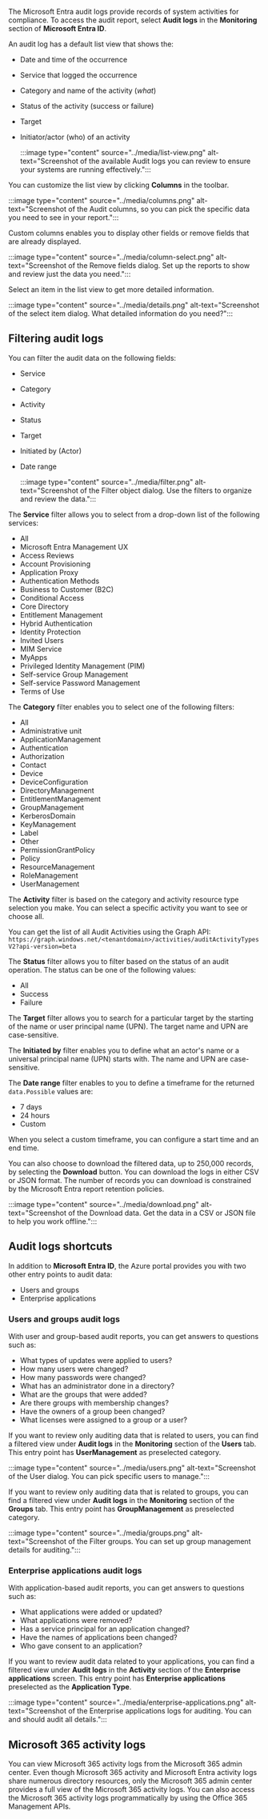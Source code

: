 The Microsoft Entra audit logs provide records of system activities for compliance. To access the audit report, select **Audit logs** in the **Monitoring** section of **Microsoft Entra ID**.

An audit log has a default list view that shows the:

 - Date and time of the occurrence
 - Service that logged the occurrence
 - Category and name of the activity (*what*)
 - Status of the activity (success or failure)
 - Target
 - Initiator/actor (who) of an activity
    
   :::image type="content" source="../media/list-view.png" alt-text="Screenshot of the available Audit logs you can review to ensure your systems are running effectively.":::

You can customize the list view by clicking **Columns** in the toolbar.

:::image type="content" source="../media/columns.png" alt-text="Screenshot of the Audit columns, so you can pick the specific data you need to see in your report.":::

Custom columns enables you to display other fields or remove fields that are already displayed.

:::image type="content" source="../media/column-select.png" alt-text="Screenshot of the Remove fields dialog. Set up the reports to show and review just the data you need.":::

Select an item in the list view to get more detailed information.

:::image type="content" source="../media/details.png" alt-text="Screenshot of the select item dialog. What detailed information do you need?":::

## Filtering audit logs

You can filter the audit data on the following fields:

 - Service
 - Category
 - Activity
 - Status
 - Target
 - Initiated by (Actor)
 - Date range
    
   :::image type="content" source="../media/filter.png" alt-text="Screenshot of the Filter object dialog.  Use the filters to organize and review the data.":::

The **Service** filter allows you to select from a drop-down list of the following services:

 - All
 - Microsoft Entra Management UX
 - Access Reviews
 - Account Provisioning
 - Application Proxy
 - Authentication Methods
 - Business to Customer (B2C)
 - Conditional Access
 - Core Directory
 - Entitlement Management
 - Hybrid Authentication
 - Identity Protection
 - Invited Users
 - MIM Service
 - MyApps
 - Privileged Identity Management (PIM)
 - Self-service Group Management
 - Self-service Password Management
 - Terms of Use

The **Category** filter enables you to select one of the following filters:

 - All
 - Administrative unit
 - ApplicationManagement
 - Authentication
 - Authorization
 - Contact
 - Device
 - DeviceConfiguration
 - DirectoryManagement
 - EntitlementManagement
 - GroupManagement
 - KerberosDomain
 - KeyManagement
 - Label
 - Other
 - PermissionGrantPolicy
 - Policy
 - ResourceManagement
 - RoleManagement
 - UserManagement

The **Activity** filter is based on the category and activity resource type selection you make. You can select a specific activity you want to see or choose all.

You can get the list of all Audit Activities using the Graph API: `https://graph.windows.net/<tenantdomain>/activities/auditActivityTypesV2?api-version=beta`

The **Status** filter allows you to filter based on the status of an audit operation. The status can be one of the following values:

 - All
 - Success
 - Failure

The **Target** filter allows you to search for a particular target by the starting of the name or user principal name (UPN). The target name and UPN are case-sensitive.

The **Initiated by** filter enables you to define what an actor's name or a universal principal name (UPN) starts with. The name and UPN are case-sensitive.

The **Date range** filter enables to you to define a timeframe for the returned `data.Possible` values are:

 - 7 days
 - 24 hours
 - Custom

When you select a custom timeframe, you can configure a start time and an end time.

You can also choose to download the filtered data, up to 250,000 records, by selecting the **Download** button. You can download the logs in either CSV or JSON format. The number of records you can download is constrained by the Microsoft Entra report retention policies.

:::image type="content" source="../media/download.png" alt-text="Screenshot of the Download data. Get the data in a CSV or JSON file to help you work offline.":::

## Audit logs shortcuts

In addition to **Microsoft Entra ID**, the Azure portal provides you with two other entry points to audit data:

 - Users and groups
 - Enterprise applications

### Users and groups audit logs

With user and group-based audit reports, you can get answers to questions such as:

 - What types of updates were applied to users?
 - How many users were changed?
 - How many passwords were changed?
 - What has an administrator done in a directory?
 - What are the groups that were added?
 - Are there groups with membership changes?
 - Have the owners of a group been changed?
 - What licenses were assigned to a group or a user?

If you want to review only auditing data that is related to users, you can find a filtered view under **Audit logs** in the **Monitoring** section of the **Users** tab. This entry point has **UserManagement** as preselected category.

:::image type="content" source="../media/users.png" alt-text="Screenshot of the User dialog.  You can pick specific users to manage.":::

If you want to review only auditing data that is related to groups, you can find a filtered view under **Audit logs** in the **Monitoring** section of the **Groups** tab. This entry point has **GroupManagement** as preselected category.

:::image type="content" source="../media/groups.png" alt-text="Screenshot of the Filter groups. You can set up group management details for auditing.":::

### Enterprise applications audit logs

With application-based audit reports, you can get answers to questions such as:

 - What applications were added or updated?
 - What applications were removed?
 - Has a service principal for an application changed?
 - Have the names of applications been changed?
 - Who gave consent to an application?

If you want to review audit data related to your applications, you can find a filtered view under **Audit logs** in the **Activity** section of the **Enterprise applications** screen. This entry point has **Enterprise applications** preselected as the **Application Type**.

:::image type="content" source="../media/enterprise-applications.png" alt-text="Screenshot of the Enterprise applications logs for auditing. You can and should audit all details.":::

## Microsoft 365 activity logs

You can view Microsoft 365 activity logs from the Microsoft 365 admin center. Even though Microsoft 365 activity and Microsoft Entra activity logs share numerous directory resources, only the Microsoft 365 admin center provides a full view of the Microsoft 365 activity logs. You can also access the Microsoft 365 activity logs programmatically by using the Office 365 Management APIs.
